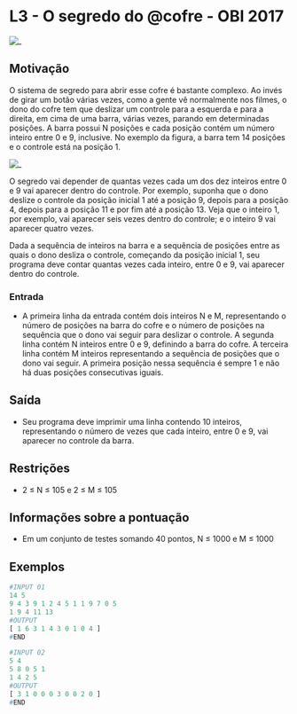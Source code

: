 # L3 - O segredo do @cofre - OBI 2017

![_](https://raw.githubusercontent.com/qxcodefup/arcade/master/base/cofre/cover.jpg)

## Motivação

O sistema de segredo para abrir esse cofre é bastante complexo. Ao invés de girar um botão várias vezes, como a gente vê normalmente nos filmes, o dono do cofre tem que deslizar um controle para a esquerda e para a direita, em cima de uma barra, várias vezes, parando em determinadas posições. A barra possui N posições e cada posição contém um número inteiro entre 0 e 9, inclusive. No exemplo da figura, a barra tem 14 posições e o controle está na posição 1.

![_](https://raw.githubusercontent.com/qxcodefup/arcade/master/base/cofre/cofre.png)

O segredo vai depender de quantas vezes cada um dos dez inteiros entre 0 e 9 vai aparecer dentro do controle. Por exemplo, suponha que o dono deslize o controle da posição inicial 1 até a posição 9, depois para a posição 4, depois para a posição 11 e por fim até a posição 13. Veja que o inteiro 1, por exemplo, vai aparecer seis vezes dentro do controle; e o inteiro 9 vai aparecer quatro vezes.

Dada a sequência de inteiros na barra e a sequência de posições entre as quais o dono desliza o controle, começando da posição inicial 1, seu programa deve contar quantas vezes cada inteiro, entre 0 e 9, vai aparecer dentro do controle.

### Entrada

- A primeira linha da entrada contém dois inteiros N e M, representando o número de posições na barra do cofre e o número de posições na sequência que o dono vai seguir para deslizar o controle. A segunda linha contém N inteiros entre 0 e 9, definindo a barra do cofre. A terceira linha contém M inteiros representando a sequência de posições que o dono vai seguir. A primeira posição nessa sequência é sempre 1 e não há duas posições consecutivas iguais.

## Saída

- Seu programa deve imprimir uma linha contendo 10 inteiros, representando o número de vezes que cada inteiro, entre 0 e 9, vai aparecer no controle da barra.

## Restrições

- 2 ≤ N ≤ 105 e 2 ≤ M ≤ 105

## Informações sobre a pontuação

- Em um conjunto de testes somando 40 pontos, N ≤ 1000 e M ≤ 1000

## Exemplos

``` py
#INPUT 01
14 5
9 4 3 9 1 2 4 5 1 1 9 7 0 5
1 9 4 11 13
#OUTPUT
[ 1 6 3 1 4 3 0 1 0 4 ]
#END
```

```py
#INPUT 02
5 4
5 8 0 5 1
1 4 2 5
#OUTPUT
[ 3 1 0 0 0 3 0 0 2 0 ]
#END
```
